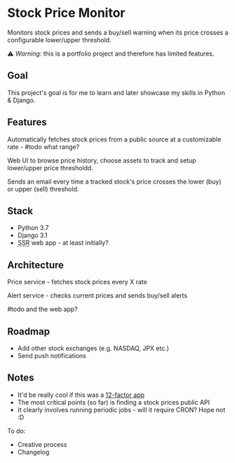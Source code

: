 # Stock Price Monitor

Monitors stock prices and sends a buy/sell warning when its price crosses a configurable lower/upper threshold.

⚠️ *Warning*: this is a portfolio project and therefore has limited features.

## Goal

This project's goal is for me to learn and later showcase my skills in Python & Django.

## Features

Automatically fetches stock prices from a public source at a customizable rate - #todo what range?

Web UI to browse price history, choose assets to track and setup lower/upper price thresholdd.

Sends an email every time a tracked stock's price crosses the lower (buy) or upper (sell) threshold.

## Stack

- Python 3.7
- Django 3.1
- <abbr title="Server-Side Rendering">SSR</abbr> web app - at least initially?

## Architecture

Price service - fetches stock prices every X rate

Alert service - checks current prices and sends buy/sell alerts

#todo and the web app?

## Roadmap

- Add other stock exchanges (e.g. NASDAQ, JPX etc.) 
- Send push notifications

## Notes

- It'd be really cool if this was a [12-factor app](https://12factor.net/)
- The most critical points (so far) is finding a stock prices public API
- It clearly involves running periodic jobs - will it require CRON? Hope not :D

To do:

- Creative process
- Changelog
